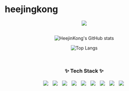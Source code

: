 # heejingkong
<!--타이틀 부분-->
<div align="center">
  <img src="https://capsule-render.vercel.app/api?type=waving&color=auto&height=400&text=Welcom!&desc=Hi%20there!%20I'm%20Heejin%20Kong😄&fontColor=d6ace" />
</div>

<br>
<div align="center">

  ![HeejinKong's GitHub stats](https://github-readme-stats.vercel.app/api?username=heejinkong&show_icons=true&bg_color=00000000)

  ![Top Langs](https://github-readme-stats.vercel.app/api/top-langs/?username=heejinkong&langs_count=10&layout=compact&theme=00000000)

</div>
<br>
<h3 align="center">✨ Tech Stack ✨</h3>
<div align="center" style="display: flex; justify-content: center; flex-wrap: wrap;">
  <img src="https://img.shields.io/badge/spring-6DB33F?style=for-the-badge&logo=spring&logoColor=white" style="margin: 5px;"/>&nbsp
  <img src="https://img.shields.io/badge/react-20232a.svg?style=for-the-badge&logo=react&logoColor=61DAFB" style="margin: 5px;"/>&nbsp
  <img src="https://img.shields.io/badge/vue.js-4FC08D?style=for-the-badge&logo=Vue.js&logoColor=white" style="margin: 5px;"/>&nbsp
  <img src="https://img.shields.io/badge/javascript-F7DF1E.svg?style=for-the-badge&logo=javascript&logoColor=20232a" style="margin: 5px;"/>&nbsp
  <img src="https://img.shields.io/badge/typescript-007ACC.svg?style=for-the-badge&logo=typescript&logoColor=white" style="margin: 5px;"/>&nbsp
  <img src="https://img.shields.io/badge/html5-E34F26.svg?style=for-the-badge&logo=html5&logoColor=white" style="margin: 5px;"/>&nbsp
  <img src="https://img.shields.io/badge/styled--components-DB7093?style=for-the-badge&logo=styled-components&logoColor=ffd35b" style="margin: 5px;"/>&nbsp
  <img src="https://img.shields.io/badge/css3-1572B6.svg?style=for-the-badge&logo=css3&logoColor=white" style="margin: 5px;"/>&nbsp
  <img src="https://img.shields.io/badge/sap-0FAAFF?style=for-the-badge&logo=SAP&logoColor=0FAAFF" style="margin: 5px;"/>&nbsp
</div>

